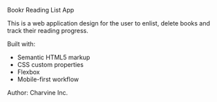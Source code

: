 Bookr Reading List App

This is a web application design for the user to enlist, delete books
and track their reading progress.


Built with:
- Semantic HTML5 markup
- CSS custom properties
- Flexbox
- Mobile-first workflow


Author:
Charvine Inc.